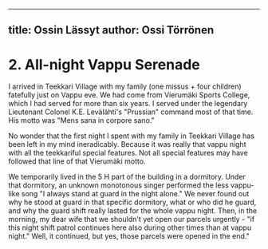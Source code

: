 
---
title: Ossin Lässyt
author: Ossi Törrönen
---

    
# 2. All-night Vappu Serenade

I arrived in Teekkari Village with my family (one missus + four children) fatefully just on Vappu eve. We had come from Vierumäki Sports College, which I had served for more than six years. I served under the legendary Lieutenant Colonel K.E. Levälähti's "Prussian" command most of that time. His motto was "Mens sana in corpore sano."

No wonder that the first night I spent with my family in Teekkari Village has been left in my mind ineradicably. Because it was really that vappu night with all the teekkariful special features. Not all special features may have followed that line of that Vierumäki motto.

We temporarily lived in the 5 H part of the building in a dormitory. Under that dormitory, an unknown monotonous singer performed the less vappu-like song "I always stand at guard in the night alone." We never found out why he stood at guard in that specific dormitory, what or who did he guard, and why the guard shift really lasted for the whole vappu night. Then, in the morning, my dear wife that we shouldn't yet open our parcels urgently - "if this night shift patrol continues here also during other times than at vappu night." Well, it continued, but yes, those parcels were opened in the end."
